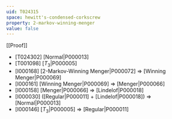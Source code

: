 ```yaml
---
uid: T024315
space: hewitt's-condensed-corkscrew
property: 2-markov-winning-menger
value: false
---
```

[[Proof]]

* [T024302] [Normal|P000013]
* [T001098] [$T_3$|P000005]
* [I000168] [2-Markov-Winning Menger|P000072] => [Winning Menger|P000069]
* [I000161] [Winning Menger|P000069] => [Menger|P000066]
* [I000158] [Menger|P000066] => [Lindelof|P000018]
* [I000030] ([Regular|P000011] + [Lindelof|P000018]) => [Normal|P000013]
* [I000146] [$T_3$|P000005] => [Regular|P000011]

